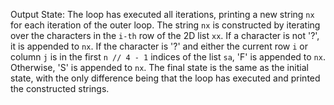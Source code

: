 Output State: The loop has executed all iterations, printing a new string `nx` for each iteration of the outer loop. The string `nx` is constructed by iterating over the characters in the `i-th` row of the 2D list `xx`. If a character is not '?', it is appended to `nx`. If the character is '?' and either the current row `i` or column `j` is in the first `n // 4 - 1` indices of the list `sa`, 'F' is appended to `nx`. Otherwise, 'S' is appended to `nx`. The final state is the same as the initial state, with the only difference being that the loop has executed and printed the constructed strings.